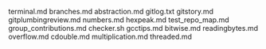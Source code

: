 terminal.md
branches.md
abstraction.md
gitlog.txt
gitstory.md
gitplumbingreview.md
numbers.md
hexpeak.md
test_repo_map.md
group_contributions.md
checker.sh
gcctips.md
bitwise.md
readingbytes.md
overflow.md
cdouble.md
multiplication.md
threaded.md
